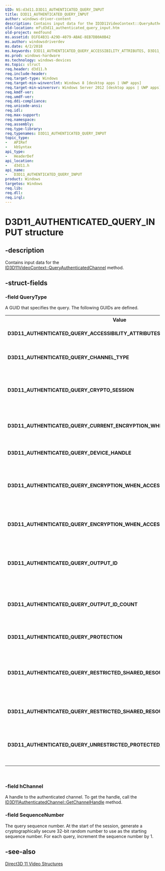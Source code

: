 ```yaml
---
UID: NS:d3d11.D3D11_AUTHENTICATED_QUERY_INPUT
title: D3D11_AUTHENTICATED_QUERY_INPUT
author: windows-driver-content
description: Contains input data for the ID3D11VideoContext::QueryAuthenticatedChannel method.
old-location: mf\d3d11_authenticated_query_input.htm
old-project: medfound
ms.assetid: D1FE4B31-A29D-4079-ABAE-8EB7DB0A0B42
ms.author: windowsdriverdev
ms.date: 4/2/2018
ms.keywords: D3D11_AUTHENTICATED_QUERY_ACCESSIBILITY_ATTRIBUTES, D3D11_AUTHENTICATED_QUERY_CHANNEL_TYPE, D3D11_AUTHENTICATED_QUERY_CRYPTO_SESSION, D3D11_AUTHENTICATED_QUERY_CURRENT_ENCRYPTION_WHEN_ACCESSIBLE, D3D11_AUTHENTICATED_QUERY_DEVICE_HANDLE, D3D11_AUTHENTICATED_QUERY_ENCRYPTION_WHEN_ACCESSIBLE_GUID, D3D11_AUTHENTICATED_QUERY_ENCRYPTION_WHEN_ACCESSIBLE_GUID_COUNT, D3D11_AUTHENTICATED_QUERY_INPUT, D3D11_AUTHENTICATED_QUERY_INPUT structure [Media Foundation], D3D11_AUTHENTICATED_QUERY_OUTPUT_ID, D3D11_AUTHENTICATED_QUERY_OUTPUT_ID_COUNT, D3D11_AUTHENTICATED_QUERY_PROTECTION, D3D11_AUTHENTICATED_QUERY_RESTRICTED_SHARED_RESOURCE_PROCESS, D3D11_AUTHENTICATED_QUERY_RESTRICTED_SHARED_RESOURCE_PROCESS_COUNT, D3D11_AUTHENTICATED_QUERY_UNRESTRICTED_PROTECTED_SHARED_RESOURCE_COUNT, d3d11/D3D11_AUTHENTICATED_QUERY_INPUT, mf.d3d11_authenticated_query_input
ms.prod: windows-hardware
ms.technology: windows-devices
ms.topic: struct
req.header: d3d11.h
req.include-header: 
req.target-type: Windows
req.target-min-winverclnt: Windows 8 [desktop apps | UWP apps]
req.target-min-winversvr: Windows Server 2012 [desktop apps | UWP apps]
req.kmdf-ver: 
req.umdf-ver: 
req.ddi-compliance: 
req.unicode-ansi: 
req.idl: 
req.max-support: 
req.namespace: 
req.assembly: 
req.type-library: 
req.typenames: D3D11_AUTHENTICATED_QUERY_INPUT
topic_type:
-	APIRef
-	kbSyntax
api_type:
-	HeaderDef
api_location:
-	d3d11.h
api_name:
-	D3D11_AUTHENTICATED_QUERY_INPUT
product: Windows
targetos: Windows
req.lib: 
req.dll: 
req.irql: 
---
```


# D3D11_AUTHENTICATED_QUERY_INPUT structure


## -description


Contains input data for the <a href="https://msdn.microsoft.com/4E059358-E1FD-4EDB-B1D4-982802385232">ID3D11VideoContext::QueryAuthenticatedChannel</a> method.




## -struct-fields




### -field QueryType

A GUID that specifies the query. The following GUIDs are defined.

<table>
<tr>
<th>Value</th>
<th>Meaning</th>
</tr>
<tr>
<td width="40%"><a id="D3D11_AUTHENTICATED_QUERY_ACCESSIBILITY_ATTRIBUTES"></a><a id="d3d11_authenticated_query_accessibility_attributes"></a><dl>
<dt><b>D3D11_AUTHENTICATED_QUERY_ACCESSIBILITY_ATTRIBUTES</b></dt>
</dl>
</td>
<td width="60%">
Returns the type of I/O bus that is used to send data to the GPU.

Output data structure: <a href="https://msdn.microsoft.com/1E2EBE2C-3749-47B5-B7A8-3EAE371981DB">D3D11_AUTHENTICATED_QUERY_ACCESSIBILITY_OUTPUT</a>


</td>
</tr>
<tr>
<td width="40%"><a id="D3D11_AUTHENTICATED_QUERY_CHANNEL_TYPE"></a><a id="d3d11_authenticated_query_channel_type"></a><dl>
<dt><b>D3D11_AUTHENTICATED_QUERY_CHANNEL_TYPE</b></dt>
</dl>
</td>
<td width="60%">
Returns the type of authenticated channel.

Output data structure: <a href="https://msdn.microsoft.com/B71FAB00-76A6-40D0-97EA-7ECE99833A78">D3D11_AUTHENTICATED_QUERY_CHANNEL_TYPE_OUTPUT</a>


</td>
</tr>
<tr>
<td width="40%"><a id="D3D11_AUTHENTICATED_QUERY_CRYPTO_SESSION"></a><a id="d3d11_authenticated_query_crypto_session"></a><dl>
<dt><b>D3D11_AUTHENTICATED_QUERY_CRYPTO_SESSION</b></dt>
</dl>
</td>
<td width="60%">
Returns handles to the cryptographic session and Direct3D device that are associated with a specified decoder device.

Input data structure: <a href="https://msdn.microsoft.com/012E594C-4E0B-48A3-828A-A8F8B901F8E7">D3D11_AUTHENTICATED_QUERY_CRYPTO_SESSION_INPUT</a>


Output data structure: <a href="https://msdn.microsoft.com/8C52920A-25CC-4AD6-85E0-22D6A498D65A">D3D11_AUTHENTICATED_QUERY_CRYPTO_SESSION_OUTPUT</a>


</td>
</tr>
<tr>
<td width="40%"><a id="D3D11_AUTHENTICATED_QUERY_CURRENT_ENCRYPTION_WHEN_ACCESSIBLE"></a><a id="d3d11_authenticated_query_current_encryption_when_accessible"></a><dl>
<dt><b>D3D11_AUTHENTICATED_QUERY_CURRENT_ENCRYPTION_WHEN_ACCESSIBLE</b></dt>
</dl>
</td>
<td width="60%">
Returns the encryption type that is applied before content becomes accessible to the CPU or bus.

Output data structure: <a href="https://msdn.microsoft.com/C2958EC2-9D5B-471E-BB52-1F0001826C03">D3D11_AUTHENTICATED_QUERY_ACCESSIBILITY_ENCRYPTION_GUID_COUNT_OUTPUT</a>


</td>
</tr>
<tr>
<td width="40%"><a id="D3D11_AUTHENTICATED_QUERY_DEVICE_HANDLE"></a><a id="d3d11_authenticated_query_device_handle"></a><dl>
<dt><b>D3D11_AUTHENTICATED_QUERY_DEVICE_HANDLE</b></dt>
</dl>
</td>
<td width="60%">
Returns a handle to the device that is associated with this authenticated channel.

Output data structure: <a href="https://msdn.microsoft.com/3553ACE5-FB28-4046-8E66-720A5447E05C">D3D11_AUTHENTICATED_QUERY_DEVICE_HANDLE_OUTPUT</a>


</td>
</tr>
<tr>
<td width="40%"><a id="D3D11_AUTHENTICATED_QUERY_ENCRYPTION_WHEN_ACCESSIBLE_GUID"></a><a id="d3d11_authenticated_query_encryption_when_accessible_guid"></a><dl>
<dt><b>D3D11_AUTHENTICATED_QUERY_ENCRYPTION_WHEN_ACCESSIBLE_GUID</b></dt>
</dl>
</td>
<td width="60%">
Returns one of the encryption types that can be used to encrypt content before it becomes accessible to the CPU or bus.

Input data structure: <a href="https://msdn.microsoft.com/359880E8-102C-4F99-ACD6-A1847A93BE25">D3D11_AUTHENTICATED_QUERY_ACCESSIBILITY_ENCRYPTION_GUID_INPUT</a>


Output data structure: <a href="https://msdn.microsoft.com/C782FABE-5B17-4C02-857C-AF2EE466903F">D3D11_AUTHENTICATED_QUERY_ACCESSIBILITY_ENCRYPTION_GUID_OUTPUT</a>


</td>
</tr>
<tr>
<td width="40%"><a id="D3D11_AUTHENTICATED_QUERY_ENCRYPTION_WHEN_ACCESSIBLE_GUID_COUNT"></a><a id="d3d11_authenticated_query_encryption_when_accessible_guid_count"></a><dl>
<dt><b>D3D11_AUTHENTICATED_QUERY_ENCRYPTION_WHEN_ACCESSIBLE_GUID_COUNT</b></dt>
</dl>
</td>
<td width="60%">
Returns the number of encryption types that can be used to encrypt content before it becomes accessible to the CPU or bus.

Output data structure: <a href="https://msdn.microsoft.com/C2958EC2-9D5B-471E-BB52-1F0001826C03">D3D11_AUTHENTICATED_QUERY_ACCESSIBILITY_ENCRYPTION_GUID_COUNT_OUTPUT</a>


</td>
</tr>
<tr>
<td width="40%"><a id="D3D11_AUTHENTICATED_QUERY_OUTPUT_ID"></a><a id="d3d11_authenticated_query_output_id"></a><dl>
<dt><b>D3D11_AUTHENTICATED_QUERY_OUTPUT_ID</b></dt>
</dl>
</td>
<td width="60%">
Returns one of the output identifiers that is associated with a specified cryptographic session and Direct3D device.

Input data structure: <a href="https://msdn.microsoft.com/2F4A6248-77DB-479B-B16C-81C3EE22937A">D3D11_AUTHENTICATED_QUERY_OUTPUT_ID_INPUT</a>


Output data structure: <a href="https://msdn.microsoft.com/A7706E2B-B817-4D1C-B09D-D1803E0F8BFE">D3D11_AUTHENTICATED_QUERY_OUTPUT_ID_OUTPUT</a>


</td>
</tr>
<tr>
<td width="40%"><a id="D3D11_AUTHENTICATED_QUERY_OUTPUT_ID_COUNT"></a><a id="d3d11_authenticated_query_output_id_count"></a><dl>
<dt><b>D3D11_AUTHENTICATED_QUERY_OUTPUT_ID_COUNT</b></dt>
</dl>
</td>
<td width="60%">
Returns the number of output identifiers that are associated with a specified cryptographic session and Direct3D device.

Input data structure: <a href="https://msdn.microsoft.com/9968985F-64F4-4BCC-801A-4929A52A10B7">D3D11_AUTHENTICATED_QUERY_OUTPUT_ID_COUNT_INPUT</a>


Output data structure: <a href="https://msdn.microsoft.com/DDA18765-A086-40CE-8502-3A48B29DFCB6">D3D11_AUTHENTICATED_QUERY_OUTPUT_ID_COUNT_OUTPUT</a>


</td>
</tr>
<tr>
<td width="40%"><a id="D3D11_AUTHENTICATED_QUERY_PROTECTION"></a><a id="d3d11_authenticated_query_protection"></a><dl>
<dt><b>D3D11_AUTHENTICATED_QUERY_PROTECTION</b></dt>
</dl>
</td>
<td width="60%">
Returns the current protection level for the device.

Output data structure: <a href="https://msdn.microsoft.com/F70D5AFC-06A6-408D-A951-1280FBBF8E89">D3D11_AUTHENTICATED_QUERY_PROTECTION_OUTPUT</a>


</td>
</tr>
<tr>
<td width="40%"><a id="D3D11_AUTHENTICATED_QUERY_RESTRICTED_SHARED_RESOURCE_PROCESS"></a><a id="d3d11_authenticated_query_restricted_shared_resource_process"></a><dl>
<dt><b>D3D11_AUTHENTICATED_QUERY_RESTRICTED_SHARED_RESOURCE_PROCESS</b></dt>
</dl>
</td>
<td width="60%">
Returns information about a process that is allowed to open shared resources with restricted access.

Input data structure: <a href="https://msdn.microsoft.com/39B705E7-CCC0-48D3-A665-F42DE737FFAE">D3D11_AUTHENTICATED_QUERY_RESTRICTED_SHARED_RESOURCE_PROCESS_INPUT</a>


Output data structure: <a href="https://msdn.microsoft.com/0668B546-6825-4AD9-85CF-CA238028B2E3">D3D11_AUTHENTICATED_QUERY_RESTRICTED_SHARED_RESOURCE_PROCESS_OUTPUT</a>


</td>
</tr>
<tr>
<td width="40%"><a id="D3D11_AUTHENTICATED_QUERY_RESTRICTED_SHARED_RESOURCE_PROCESS_COUNT"></a><a id="d3d11_authenticated_query_restricted_shared_resource_process_count"></a><dl>
<dt><b>D3D11_AUTHENTICATED_QUERY_RESTRICTED_SHARED_RESOURCE_PROCESS_COUNT</b></dt>
</dl>
</td>
<td width="60%">
Returns the number of processes that are allowed to open shared resources with restricted access.

Output data structure: <a href="https://msdn.microsoft.com/E47F560D-DF50-40A5-AEB1-A594AB9C3B07">D3D11_AUTHENTICATED_QUERY_RESTRICTED_SHARED_RESOURCE_PROCESS_COUNT_OUTPUT</a>


</td>
</tr>
<tr>
<td width="40%"><a id="D3D11_AUTHENTICATED_QUERY_UNRESTRICTED_PROTECTED_SHARED_RESOURCE_COUNT"></a><a id="d3d11_authenticated_query_unrestricted_protected_shared_resource_count"></a><dl>
<dt><b>D3D11_AUTHENTICATED_QUERY_UNRESTRICTED_PROTECTED_SHARED_RESOURCE_COUNT</b></dt>
</dl>
</td>
<td width="60%">
Returns the number of protected shared resources that can be opened by any process with no restrictions.

Output data structure: <a href="https://msdn.microsoft.com/FE0ACC04-2FF2-43C2-8D65-5FFFF0C768CE">D3D11_AUTHENTICATED_QUERY_UNRESTRICTED_PROTECTED_SHARED_RESOURCE_COUNT_OUTPUT</a>


</td>
</tr>
</table>
 


### -field hChannel

A handle to the authenticated channel. To get the handle, call the <a href="https://msdn.microsoft.com/CA32D01B-B0B7-4F4F-8F48-747448DEC735">ID3D11AuthenticatedChannel::GetChannelHandle</a> method.


### -field SequenceNumber

The query sequence number. At the start of the session, generate a cryptographically secure 32-bit random number to use as the starting sequence number. For each query, increment the sequence number by 1.


## -see-also




<a href="https://msdn.microsoft.com/416159A4-F50E-4027-9367-727BA81D2A21">Direct3D 11 Video Structures</a>
 

 

